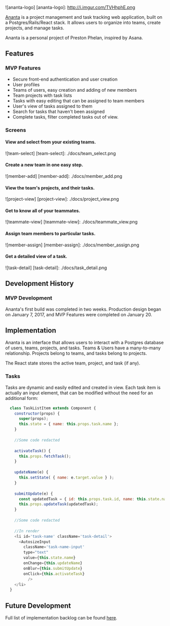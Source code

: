 ![ananta-logo]
[ananta-logo]: http://i.imgur.com/TVHhphE.png

[Ananta](https://www.ananta-app.com) is a project management and task tracking web application, built
on a Postgres/Rails/React stack. It allows users to organize into teams, create projects, and manage tasks.  

Ananta is a personal project of Preston Phelan, inspired by Asana.

## Features

### MVP Features
- Secure front-end authentication and user creation
- User profiles
- Teams of users, easy creation and adding of new members
- Team projects with task lists
- Tasks with easy editing that can be assigned to team members
- User's view of tasks assigned to them
- Search for tasks that haven't been assigned
- Complete tasks, filter completed tasks out of view.

### Screens

#### View and select from your existing teams.

![team-select]
[team-select]: ./docs/team_select.png


#### Create a new team in one easy step.

![member-add]
[member-add]: ./docs/member_add.png


#### View the team's projects, and their tasks.

![project-view]
[project-view]: ./docs/project_view.png


#### Get to know all of your teammates.

![teammate-view]
[teammate-view]: ./docs/teammate_view.png


#### Assign team members to particular tasks.

![member-assign]
[member-assign]: ./docs/member_assign.png


#### Get a detailed view of a task.

![task-detail]
[task-detail]: ./docs/task_detail.png



## Development History

### MVP Development
Ananta's first build was completed in two weeks.  Production design began on January 7, 2017, and MVP Features were completed on January 20.

## Implementation

Ananta is an interface that allows users to interact with a Postgres database of users, teams, projects, and tasks.  Teams & Users have a many-to-many relationship.  Projects belong to teams, and tasks belong to projects.

The React state stores the active team, project, and task (if any).

### Tasks

Tasks are dynamic and easily edited and created in view.  Each task item is actually an input element, that can be modified without the need for an additional form:
```js
  class TaskListItem extends Component {
    constructor(props) {
      super(props);
      this.state = { name: this.props.task.name };
    }

    //Some code redacted

    activateTask() {
      this.props.fetchTask();
    }

    updateName(e) {
      this.setState( { name: e.target.value } );
    }

    submitUpdate(e) {
      const updatedTask = { id: this.props.task.id, name: this.state.name };
      this.props.updateTask(updatedTask);
    }

    //Some code redacted

    //In render
    <li id='task-name' className='task-detail'>
      <AutosizeInput
        className='task-name-input'
        type="text"
        value={this.state.name}
        onChange={this.updateName}
        onBlur={this.submitUpdate}
        onClick={this.activateTask}
          />
    </li>
  }
```

## Future Development

Full list of implementation backlog can be found [here](./docs/future_features.md).
